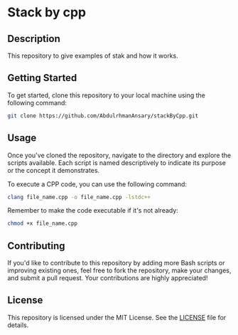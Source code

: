 # Stack by cpp
## Description
This repository to give examples of stak and how it works.
## Getting Started
To get started, clone this repository to your local machine using the following command:
```bash
git clone https://github.com/AbdulrhmanAnsary/stackByCpp.git
```
## Usage
Once you've cloned the repository, navigate to the directory and explore the scripts available. Each script is named descriptively to indicate its purpose or the concept it demonstrates.

To execute a CPP code, you can use the following command:
```bash
clang file_name.cpp -o file_name.cpp -lstdc++
```
Remember to make the code executable if it's not already:
```bash
chmod +x file_name.cpp
```
## Contributing
If you'd like to contribute to this repository by adding more Bash scripts or improving existing ones, feel free to fork the repository, make your changes, and submit a pull request. Your contributions are highly appreciated!
## License
This repository is licensed under the MIT License. See the [LICENSE](/LICENSE) file for details.